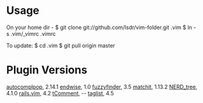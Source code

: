 # Usage

On your home dir -
    $ git clone git://github.com/lsdr/vim-folder.git .vim
    $ ln -s .vim/_vimrc .vimrc

To update:
    $ cd .vim
    $ git pull origin master

# Plugin Versions

[autocomplpop](http://www.vim.org/scripts/script.php?script_id=1879), 2.14.1
[endwise](http://www.vim.org/scripts/script.php?script_id=2386), 1.0
[fuzzyfinder](http://www.vim.org/scripts/script.php?script_id=1984), 3.5
[matchit](http://www.vim.org/scripts/script.php?script_id=39), 1.13.2
[NERD_tree](http://www.vim.org/scripts/script.php?script_id=1658), 4.1.0
[rails.vim](http://www.vim.org/scripts/script.php?script_id=1567), 4.2
[tComment](http://www.vim.org/scripts/script.php?script_id=1173), --
[taglist](http://www.vim.org/scripts/script.php?script_id=273), 4.5
